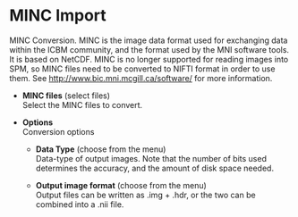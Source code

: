 # MINC Import  
MINC Conversion.
MINC is the image data format used for exchanging data within the ICBM community, and the format used by the MNI software tools. It is based on NetCDF. MINC is no longer supported for reading images into SPM, so MINC files need to be converted to NIFTI format in order to use them. See http://www.bic.mni.mcgill.ca/software/ for more information.

* **MINC files** (select files)  
Select the MINC files to convert.

* **Options**   
Conversion options

    * **Data Type** (choose from the menu)  
    Data-type of output images. Note that the number of bits used determines the accuracy, and the amount of disk space needed.

    * **Output image format** (choose from the menu)  
    Output files can be written as .img + .hdr, or the two can be combined into a .nii file.
